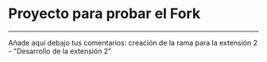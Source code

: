 # Proyecto para probar el Fork

----
Añade aquí debajo tus comentarios:
creación de la rama para la extensión 2 - "Desarrollo de la extensión 2"
<!-- A partir de aquí (esta línea no se muestra) -->
